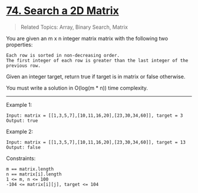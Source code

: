 # [74. Search a 2D Matrix](https://leetcode.com/problems/search-a-2d-matrix/)

> Related Topics: Array, Binary Search, Matrix


You are given an m x n integer matrix matrix with the following two properties:

    Each row is sorted in non-decreasing order.
    The first integer of each row is greater than the last integer of the previous row.

Given an integer target, return true if target is in matrix or false otherwise.

You must write a solution in O(log(m * n)) time complexity.

---

Example 1:
```
Input: matrix = [[1,3,5,7],[10,11,16,20],[23,30,34,60]], target = 3
Output: true
```

Example 2:
```
Input: matrix = [[1,3,5,7],[10,11,16,20],[23,30,34,60]], target = 13
Output: false
```

Constraints:
```
m == matrix.length
n == matrix[i].length
1 <= m, n <= 100
-104 <= matrix[i][j], target <= 104
```